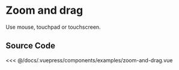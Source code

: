 # Zoom and drag
Use mouse, touchpad or touchscreen.

<Demo componentName="examples-zoom-and-drag" />

## Source Code

<SourceCode>
  <<< @/docs/.vuepress/components/examples/zoom-and-drag.vue
</SourceCode>
